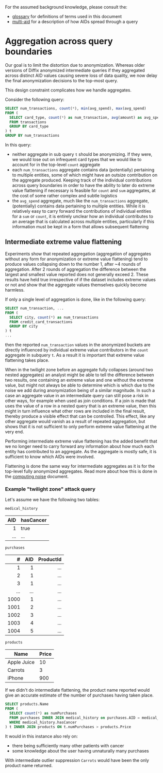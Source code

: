 For the assumed background knowledge, please consult the:
- [glossary](glossary.md) for definitions of terms used in this document
- [multi-aid](multiple-aid.md) for a description of how AIDs spread through a query

# Aggregation across query boundaries

Our goal is to limit the distortion due to anonymization.
Whereas older versions of Diffix anonymized intermediate queries if they aggregated across distinct AID values
causing severe loss of data quality, we now delay the final anonymization decisions to the top-most query.

This design constraint complicates how we handle aggregates.

Consider the following query:

```sql
SELECT num_transactions, count(*), min(avg_spend), max(avg_spend)
FROM (
  SELECT card_type, count(*) as num_transaction, avg(amount) as avg_spend
  FROM transactions
  GROUP BY card_type
) t
GROUP BY num_transactions
```

In this query:

- neither aggregate in sub query `t` should be anonymizing. If they were, we would lose out on infrequent
  card types that we would like to account for in the top-level `count` aggregate
- each `num_transactions` aggregate contains data (potentially) pertaining to multiple entities, some of which
  might have an outsize contribution on the aggregate produced. Keeping track of the individual contributions
  across query boundaries in order to have the ability to later do extreme value flattening if necessary is feasible
  for `count` and `sum` aggregates, at the cost of some rather complex and subtle logistics
- the `avg_spend` aggregate, much like the `num_transactions` aggregate, (potentially) contains data pertaining
  to multiple entities. While it is relatively easy to carry forward the contributions of individual entities
  for a `sum` or `count`, it is entirely unclear how an individual contributes to an average that is calculated
  across multiple entities, particularly if this information must be kept in a form that allows subsequent
  flattening

## Intermediate extreme value flattening

Experiments show that repeated aggregation (aggregation of aggregates without any form for anonymization or extreme value flattening)
tend to produce values collapsing down to the number 1, after ~4 rounds of aggregation. After 2 rounds of aggregation the difference between the
largest and smallest value reported does not generally exceed 2. These results have held true irrespective of if the dataset includes extreme values or not and
show that the aggregate values themselves quickly become harmless.

If only a single level of aggregation is done, like in the following query:

```sql
SELECT num_transaction, ...
FROM (
  SELECT city, count(*) as num_transactions
  FROM credit_card_transactions
  GROUP BY city
) t
...
```

then the reported `num_transaction` values in the anonymized buckets are directly influenced by individual extreme value contributors
in the `count` aggregate in subquery `t`. As a result it is important that extreme value flattening takes place.

When in the twilight zone before an aggregate fully collapses (around two nested aggregates) an analyst might be able to tell
the difference between two results, one containing an extreme value and one without the extreme value, but might not always be
able to determine which is which due to the noise we add during anonymization being of a similar magnitude.
In such a case an aggregate value in an intermediate query can still pose a risk in other ways, for example when used as join conditions. If a join is made that
uses the value of a row in a nested query that is an extreme value, then this might in turn influence what other rows are included in the final
result, thereby produce a visible effect that can be controlled. This effect, like any other aggregate would vanish
as a result of repeated aggregation, but shows that it is not sufficient to only perform extreme value flattening at the very end.

Performing intermediate extreme value flattening has the added benefit that we no longer need to carry forward any information about
how much each entity has contributed to an aggregate. As the aggregate is mostly safe, it is sufficient to know which AIDs were
involved.

Flattening is done the same way for intermediate aggregates as it is for the top-level fully anonymized aggregates.
Read more about how this is done in the [computing noise](computing%20noise.md) document.

### Example "twilight zone" attack query

Let's assume we have the following two tables:

`medical_history`

|  AID | hasCancer |
| ---: | --------- |
|    1 | true      |
|  ... | ...       |

`purchases`

|    # |  AID | ProductId |
| ---: | ---: | --------: |
|    1 |    1 |       ... |
|    2 |    1 |       ... |
|    3 |    1 |       ... |
|  ... |  ... |       ... |
| 1000 |    1 |       ... |
| 1001 |    2 |       ... |
| 1002 |    3 |       ... |
| 1003 |    4 |       ... |
| 1004 |    5 |       ... |

`products`

| Name        | Price |
| ----------- | ----- |
| Apple Juice | 10    |
| Carrots     | 3     |
| iPhone      | 900   |

If we didn't do intermediate flattening, the product name reported would give an accurate
estimate of the number of purchases having taken place.

```sql
SELECT products.Name
FROM (
  SELECT count(*) as numPurchases
  FROM purchases INNER JOIN medical_history on purchases.AID = medical_history.AID
  WHERE medical_history.hasCancer
) t INNER JOIN products ON t.numPurchases > products.Price
```

It would in this instance also rely on:
- there being sufficiently many other patients with cancer
- some knowledge about the user having unnaturally many purchases

With intermediate outlier suppression `Carrots` would have been the only product name returned.